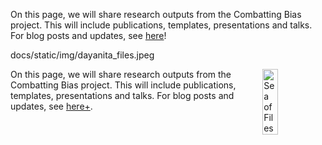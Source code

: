 On this page, we will share research outputs from the Combatting Bias project. This will include publications, templates, presentations and talks. For blog posts and updates, see [here](../../News/Resource%20List/)!



docs/static/img/dayanita_files.jpeg

<div style="display: flex; align-items: start; gap: 40px;">
   <div style="flex: 1; max-width: 80%;">
     On this page, we will share research outputs from the Combatting Bias project. This will include publications, templates, presentations and talks. For blog posts and updates, see <a href="../../News/Resource%20List/">here+</a>.
   </div>
   <div style="flex: 1; max-width: 20%;">
       <img src="../../static/img/logo/dayanita_files.jpeg" alt="Sea of Files" title="The project logo is designed by Jan-Pieter Karper." style="width: 50%;" />
   </div>
</div>
